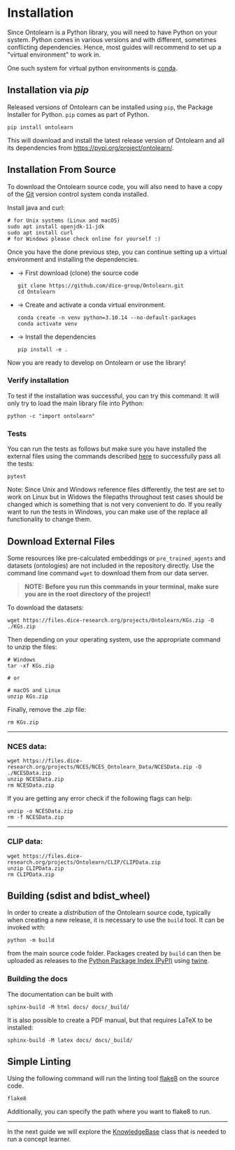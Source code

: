 # Installation

Since Ontolearn is a Python library, you will need to have Python on
your system. Python comes in various versions and with different,
sometimes conflicting dependencies. Hence, most guides will recommend
to set up a "virtual environment" to work in.

One such system for virtual python environments is 
[conda](https://conda.io/projects/conda/en/latest/index.html).

## Installation via _pip_

Released versions of Ontolearn can be installed using `pip`, the
Package Installer for Python. `pip` comes as part of Python.

```shell
pip install ontolearn
```

This will download and install the latest release version of Ontolearn
and all its dependencies from <https://pypi.org/project/ontolearn/>.

## Installation From Source

To download the Ontolearn source code, you will also need to have a
copy of the [Git](https://git-scm.com/) version control system conda installed.

Install java and curl:
```shell
# for Unix systems (Linux and macOS)
sudo apt install openjdk-11-jdk
sudo apt install curl
# for Windows please check online for yourself :)
```

Once you have the done previous step, you can continue setting up a virtual
environment and installing the dependencies.

* -> First download (clone) the source code
  ```shell
  git clone https://github.com/dice-group/Ontolearn.git
  cd Ontolearn
  ```
  
* -> Create and activate a conda virtual environment.
  ```shell
  conda create -n venv python=3.10.14 --no-default-packages
  conda activate venv
  ```
* -> Install the dependencies
  ```shell
  pip install -e .
  ```
  
Now you are ready to develop on Ontolearn or use the library!

### Verify installation

To test if the installation was successful, you can try this command:
It will only try to load the main library file into Python:

```shell
python -c "import ontolearn"
```

### Tests

You can run the tests as follows but make sure you have installed 
the external files using the commands described [here](#download-external-files-link-files)
to successfully pass all the tests:
```shell
pytest
```
Note: Since Unix and Windows reference files differently, the test are set to work on Linux 
but in Widows the filepaths throughout test cases should be changed which is something that
is not very convenient to do. If you really want to run the tests in Windows, you can
make use of the replace all functionality to change them.

## Download External Files

Some resources like pre-calculated embeddings or `pre_trained_agents` and datasets (ontologies)
are not included in the repository directly. Use the command line command `wget`
to download them from our data server.

> **NOTE: Before you run this commands in your terminal, make sure you are 
in the root directory of the project!**

To download the datasets:

```shell
wget https://files.dice-research.org/projects/Ontolearn/KGs.zip -O ./KGs.zip
```

Then depending on your operating system, use the appropriate command to unzip the files:

```shell
# Windows
tar -xf KGs.zip

# or

# macOS and Linux
unzip KGs.zip
```

Finally, remove the _.zip_ file:

```shell
rm KGs.zip
```

--------------------------------------------------------

### NCES data: 

```shell
wget https://files.dice-research.org/projects/NCES/NCES_Ontolearn_Data/NCESData.zip -O ./NCESData.zip
unzip NCESData.zip
rm NCESData.zip
```

If you are getting any error check if the following flags can help:

```shell
unzip -o NCESData.zip
rm -f NCESData.zip
```

-------------------------------------------------------

### CLIP data:

```commandline
wget https://files.dice-research.org/projects/Ontolearn/CLIP/CLIPData.zip
unzip CLIPData.zip
rm CLIPData.zip 
```

## Building (sdist and bdist_wheel)

In order to create a *distribution* of the Ontolearn source code, typically when creating a new release, 
it is necessary to use the `build` tool. It can be invoked with:

```shell
python -m build
```

from the main source code folder. Packages created by `build` can then
be uploaded as releases to the [Python Package Index (PyPI)](https://pypi.org/) using
[twine](https://pypi.org/project/twine/).


### Building the docs

The documentation can be built with

```shell
sphinx-build -M html docs/ docs/_build/
```

It is also possible to create a PDF manual, but that requires LaTeX to
be installed:

```shell
sphinx-build -M latex docs/ docs/_build/
```

## Simple Linting

Using the following command will run the linting tool [flake8](https://flake8.pycqa.org/) on the source code.
```shell
flake8
```

Additionally, you can specify the path where you want to flake8 to run.


----------------------------------------------------------------------

In the next guide we will explore the [KnowledgeBase](ontolearn.knowledge_base.KnowledgeBase) class that is needed to 
run a concept learner.
